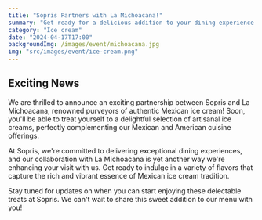 ```yaml
---
title: "Sopris Partners with La Michoacana!"
summary: "Get ready for a delicious addition to your dining experience at Sopris! We're thrilled to announce our partnership with La Michoacana, bringing authentic Mexican ice cream to our menu soon. Stay tuned for updates!"
category: "Ice cream"
date: "2024-04-17T17:00"
backgroundImg: /images/event/michoacana.jpg
img: "src/images/event/ice-cream.png"
---
```

## **Exciting News**
We are thrilled to announce an exciting partnership between Sopris and La Michoacana, renowned purveyors of authentic Mexican ice cream! Soon, you'll be able to treat yourself to a delightful selection of artisanal ice creams, perfectly complementing our Mexican and American cuisine offerings.

At Sopris, we're committed to delivering exceptional dining experiences, and our collaboration with La Michoacana is yet another way we're enhancing your visit with us. Get ready to indulge in a variety of flavors that capture the rich and vibrant essence of Mexican ice cream tradition.

Stay tuned for updates on when you can start enjoying these delectable treats at Sopris. We can't wait to share this sweet addition to our menu with you!